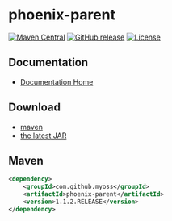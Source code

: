 # phoenix-parent

[![Maven Central](https://img.shields.io/maven-central/v/com.github.myoss/phoenix-parent.svg)](https://maven-badges.herokuapp.com/maven-central/com.github.myoss/phoenix-parent/)
[![GitHub release](https://img.shields.io/github/release/myoss-cloud/phoenix-parent.svg)](https://github.com/myoss-cloud/phoenix-parent/releases)
[![License](https://img.shields.io/badge/license-Apache%202-4EB1BA.svg)](https://www.apache.org/licenses/LICENSE-2.0.html)

## Documentation

- [Documentation Home](https://github.com/myoss-cloud/phoenix-parent/wiki)

## Download

- [maven][1]
- [the latest JAR][2]  

[1]: http://repo1.maven.org/maven2/com/github/myoss/phoenix-parent/  
[2]: https://search.maven.org/remote_content?g=com.github.myoss&a=phoenix-parent&v=LATEST

## Maven

```xml
<dependency>
    <groupId>com.github.myoss</groupId>
    <artifactId>phoenix-parent</artifactId>
    <version>1.1.2.RELEASE</version>
</dependency>
```
